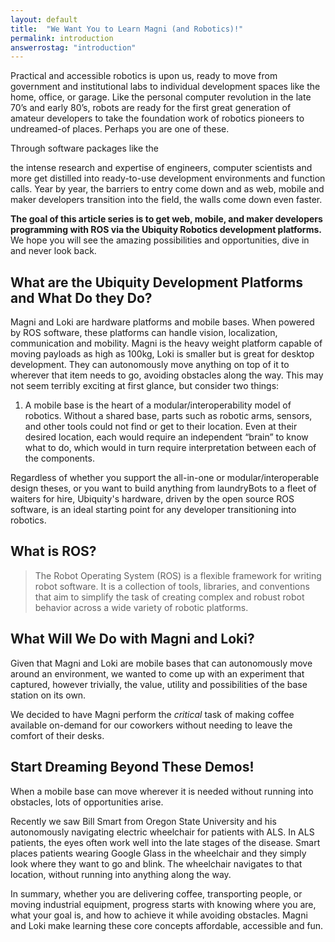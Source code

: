 ```yaml
---
layout: default
title:  "We Want You to Learn Magni (and Robotics)!"
permalink: introduction
answerrostag: "introduction"
---
```


Practical and accessible robotics is upon us, ready to move from government and institutional labs to individual development spaces like the home, office, or garage. Like the personal computer revolution in the late 70’s and early 80’s, robots are ready for the first great generation of amateur developers to take the foundation work of robotics pioneers to undreamed-of places. Perhaps you are one of these.

Through software packages like the 

<!---[Robot Operating System--ROS](http://www.ros.org/),
-->

the intense research and expertise of engineers, computer scientists and more get distilled into ready-to-use development environments and function calls. Year by year, the barriers to entry come down and as web, mobile and maker developers transition into the field, the walls come down even faster.

**The goal of this article series is to get web, mobile, and maker developers programming with ROS via the Ubiquity Robotics development platforms.** We hope you will see the amazing possibilities and opportunities, dive in and never look back.

## What are the Ubiquity Development Platforms and What Do they Do?

<!---
{% include image_onrightoftext.html img="/assets/MagniLoki2.jpg" width="225" %}
-->

Magni and Loki are hardware platforms and mobile bases. When powered by ROS software, these platforms can handle vision, localization, communication and mobility. Magni is the heavy weight platform capable of moving payloads as high as 100kg, Loki is smaller but is great for desktop development. They can autonomously move anything on top of it to wherever that item needs to go, avoiding obstacles along the way. This may not seem terribly exciting at first glance, but consider two things:

1. A mobile base is the heart of a modular/interoperability model of robotics. Without a shared base, parts such as robotic arms, sensors, and other tools could not find or get to their location. Even at their desired location, each would require an independent “brain” to know what to do, which would in turn require interpretation between each of the components.

<!---
2. The [Kiva robot system](http://www.kivasystems.com/), which is similar to a Magni, was purchased by Amazon for $775 million to manage products in their massive warehouses.
-->

Regardless of whether you support the all-in-one or modular/interoperable design theses, or you want to build anything from laundryBots to a fleet of waiters for hire, Ubiquity's hardware, driven by the open source ROS software, is an ideal starting point for any developer transitioning into robotics.

## What is ROS?

<!---
From the [ros.org](http://www.ros.org) website:
--->

> The Robot Operating System (ROS) is a flexible framework for writing robot software. It is a collection of tools, libraries, and conventions that aim to simplify the task of creating complex and robust robot behavior across a wide variety of robotic platforms.

## What Will We Do with Magni and Loki?

Given that Magni and Loki are mobile bases that can autonomously move around an environment, we wanted to come up with an experiment that captured, however trivially, the value, utility and possibilities of the base station on its own.

We decided to have Magni perform the *critical* task of making coffee available on-demand for our coworkers without needing to leave the comfort of their desks.

<!---  no junk links pls
After mounting a Keurig coffee maker and K-cup holder on top of Magni, we allowed any person in our office to request coffee via [web app]({{ site.url }}{% post_url 2015-02-01-24 %}) or a [Google Chrome extension]({{ site.url }}{% post_url 2015-02-01-21 %}) on their computer. When a user asked for coffee, Magni autonomously traveled to the requested desk and waited. The co-worker then [plugged in the Keurig]({{ site.url }}{% post_url 2015-02-01-27 %}) and made their coffee. When our co-worker was finished they pressed a button on the back of Magni and it went to the next desk or, if no one was waiting, it went back to its charging station to await the next needed caffeine fix.
-->

## Start Dreaming Beyond These Demos!

When a mobile base can move wherever it is needed without running into obstacles, lots of opportunities arise.

Recently we saw Bill Smart from Oregon State University and his autonomously navigating electric wheelchair for patients with ALS. In ALS patients, the eyes often work well into the late stages of the disease. Smart places patients wearing Google Glass in the wheelchair and they simply look where they want to go and blink. The wheelchair navigates to that location, without running into anything along the way.

In summary, whether you are delivering coffee, transporting people, or moving industrial equipment, progress starts with knowing where you are, what your goal is, and how to achieve it while avoiding obstacles. Magni and Loki make learning these core concepts affordable, accessible and fun.
